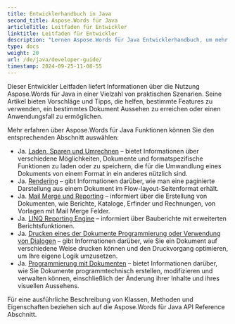 ```yaml
---
title: Entwicklerhandbuch in Java
second_title: Aspose.Words für Java
articleTitle: Leitfaden für Entwickler
linktitle: Leitfaden für Entwickler
description: "Lernen Aspose.Words für Java Entwicklerhandbuch, um mehr Anwendungsfälle, Tipps und technische Details zu erhalten."
type: docs
weight: 20
url: /de/java/developer-guide/
timestamp: 2024-09-25-11-08-55
---
```


Dieser Entwickler Leitfaden liefert Informationen über die Nutzung Aspose.Words für Java in einer Vielzahl von praktischen Szenarien. Seine Artikel bieten Vorschläge und Tipps, die helfen, bestimmte Features zu verwenden, ein bestimmtes Dokument Aussehen zu erreichen oder einen Anwendungsfall zu ermöglichen.

Mehr erfahren über Aspose.Words für Java Funktionen können Sie den entsprechenden Abschnitt auswählen:

- Ja. [Laden, Sparen und Umrechnen](/words/de/java/loading-saving-and-converting/) – bietet Informationen über verschiedene Möglichkeiten, Dokumente und formatspezifische Funktionen zu laden oder zu speichern, die für die Umwandlung eines Dokuments von einem Format in ein anderes nützlich sind.
- Ja. [Rendering](/words/de/java/rendering/) – gibt Informationen darüber, wie man eine paginierte Darstellung aus einem Dokument im Flow-layout-Seitenformat erhält.
- Ja. [Mail Merge und Reporting](/words/java/mail-merge-and-reporting/) – informiert über die Erstellung von Dokumenten, wie Berichte, Kataloge, Erfinder und Rechnungen, von Vorlagen mit Mail Merge Felder.
- Ja. [LINQ Reporting Engine](/words/java/linq-reporting-engine/) – informiert über Bauberichte mit erweiterten Berichtsfunktionen.
- Ja. [Drucken eines der Dokumente Programmierung oder Verwendung von Dialogen](/words/de/java/print-a-document-programmatically-or-using-dialogs/) – gibt Informationen darüber, wie Sie ein Dokument auf verschiedene Weise drucken können und den Druckvorgang optimieren, um Ihre eigene Logik umzusetzen.
- Ja. [Programmierung mit Dokumenten](/words/de/java/programming-with-documents/) – bietet Informationen darüber, wie Sie Dokumente programmtechnisch erstellen, modifizieren und verwalten können, einschließlich der Änderung ihrer Inhalte und ihres visuellen Aussehens.

Für eine ausführliche Beschreibung von Klassen, Methoden und Eigenschaften beziehen sich auf die Aspose.Words für Java API Reference Abschnitt.

